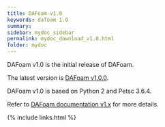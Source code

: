 ```yaml
---
title: DAFoam-v1.0
keywords: dafoam 1.0
summary: 
sidebar: mydoc_sidebar
permalink: mydoc_download_v1.0.html
folder: mydoc
---
```


DAFoam v1.0 is the initial release of DAFoam. 

The latest version is [DAFoam v1.0.0](https://github.com/mdolab/dafoam/archive/v1.0.0.tar.gz).

DAFoam v1.0 is based on Python 2 and Petsc 3.6.4.

Refer to [DAFoam documentation v1.x](https://dafoam.rtfd.io) for more details.

{% include links.html %}
